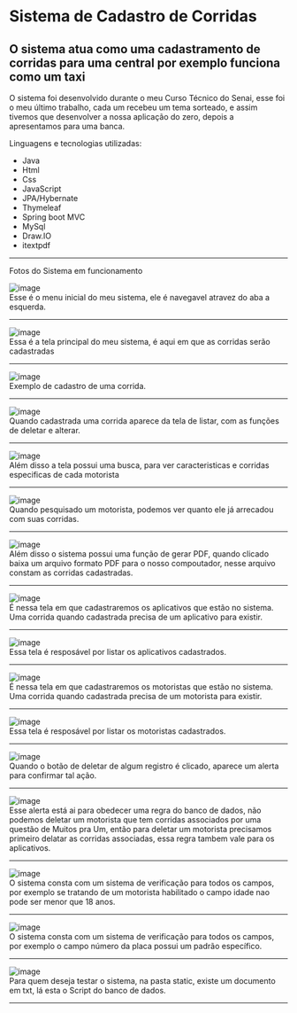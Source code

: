 # Sistema de Cadastro de Corridas

## O sistema atua como uma cadastramento de corridas para uma central por exemplo funciona como um taxi

O sistema foi desenvolvido durante o meu Curso Técnico do Senai, esse foi o meu último trabalho, cada um recebeu um tema sorteado, e assim tivemos que desenvolver a nossa aplicação do zero, depois a apresentamos para uma banca.

Linguagens e tecnologias utilizadas:

* Java
* Html
* Css
* JavaScript
* JPA/Hybernate
* Thymeleaf
* Spring boot MVC
* MySql
* Draw.IO
* itextpdf

<hr>

Fotos do Sistema em funcionamento

![image](https://github.com/user-attachments/assets/5eaa15dd-a936-44fe-a6bb-9086afe79832)
<br>
Esse é o menu inicial do meu sistema, ele é navegavel atravez do aba a esquerda.
<hr>

![image](https://github.com/user-attachments/assets/4300febf-e450-458c-b612-bfdb1a3d7efc)
<br>
Essa é a tela principal do meu sistema, é aqui em que as corridas serão cadastradas
<hr>

![image](https://github.com/user-attachments/assets/1ddf211d-b9ad-4827-8082-02e7a49730f2)
<br>
Exemplo de cadastro de uma corrida.
<hr>

![image](https://github.com/user-attachments/assets/a566dc4b-6d7f-4e30-a239-8c0d70f55ad2)
<br>
Quando cadastrada uma corrida aparece da tela de listar, com as funções de deletar e alterar.
<hr>

![image](https://github.com/user-attachments/assets/e5023459-7ed0-4448-b6a8-19fb3a110d09)
<br>
Além disso a tela possui uma busca, para ver caracteristicas e corridas especificas de cada motorista
<hr>

![image](https://github.com/user-attachments/assets/836b6a98-1fdd-4def-8e73-f5de6a8a23bd)
<br>
Quando pesquisado um motorista, podemos ver quanto ele já arrecadou com suas corridas.
<hr>

![image](https://github.com/user-attachments/assets/dcbf2925-a15d-4dc4-8a58-03a0cbfec5c6)
<br>
Além disso o sistema possui uma função de gerar PDF, quando clicado baixa um arquivo formato PDF para o nosso compoutador, nesse arquivo constam as corridas cadastradas.
<hr>

![image](https://github.com/user-attachments/assets/bad1a12a-7e71-4233-9be9-e877fb31eb7d)
<br>
É nessa tela em que cadastraremos os aplicativos que estão no sistema. Uma corrida quando cadastrada precisa de um aplicativo para existir.
<hr>

![image](https://github.com/user-attachments/assets/763a2630-79d0-4c46-aec7-f17d94979d22)
<br>
Essa tela é resposável por listar os aplicativos cadastrados.
<hr>

![image](https://github.com/user-attachments/assets/bfad6737-a67f-4d8c-8a89-cbf5c25beee8)
<br>
É nessa tela em que cadastraremos os motoristas que estão no sistema. Uma corrida quando cadastrada precisa de um motorista para existir.
<hr>

![image](https://github.com/user-attachments/assets/002b1bb4-87fb-47b9-afb9-ddd2d5e9f0be)
<br>
Essa tela é resposável por listar os motoristas cadastrados.
<hr>

![image](https://github.com/user-attachments/assets/a2b671a9-f9e3-4c4f-a261-9ac56ed1d58f)
<br>
Quando o botão de deletar de algum registro é clicado, aparece um alerta para confirmar tal ação.
<hr>


![image](https://github.com/user-attachments/assets/764239cf-a91f-4f96-80a7-6fab92678bcc)
<br>
Esse  alerta está ai para obedecer uma regra do banco de dados, não podemos deletar um motorista que tem corridas associados por uma questão de Muitos pra Um, então para deletar um motorista precisamos primeiro delatar as corridas associadas, essa regra tambem vale para os aplicativos.
<hr>

![image](https://github.com/user-attachments/assets/5f8aaec6-89f4-407e-bd7a-c6986f47327f)
<br>
O sistema consta com um sistema de verificação para todos os campos, por exemplo se tratando de um motorista habilitado o campo idade nao pode ser menor que 18 anos.
<hr>

![image](https://github.com/user-attachments/assets/9c6296dd-7030-47b9-9064-fff4471cd967)
<br>
O sistema consta com um sistema de verificação para todos os campos, por exemplo o campo número da placa possui um padrão específico.
<hr>

![image](https://github.com/user-attachments/assets/2a7974fc-e89c-42a4-8347-c919f55d4fbc)
<br>
Para quem deseja testar o sistema, na pasta static, existe um documento em txt, lá esta o Script do banco de dados.
<hr>













